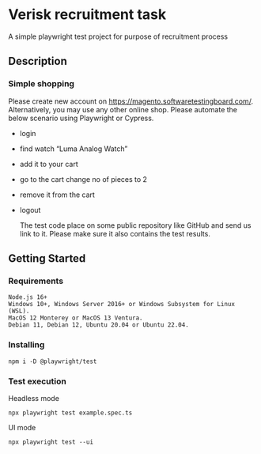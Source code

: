 # Verisk recruitment task

A simple playwright test project for purpose of recruitment process

## Description

### Simple shopping

Please create new account on https://magento.softwaretestingboard.com/. Alternatively, you may use any other online shop.
Please automate the below scenario using Playwright or Cypress.

- login
- find watch “Luma Analog Watch”
- add it to your cart
- go to the cart change no of pieces to 2
- remove it from the cart
- logout

  The test code place on some public repository like GitHub and send us link to it.
  Please make sure it also contains the test results.

## Getting Started

### Requirements

```
Node.js 16+
Windows 10+, Windows Server 2016+ or Windows Subsystem for Linux (WSL).
MacOS 12 Monterey or MacOS 13 Ventura.
Debian 11, Debian 12, Ubuntu 20.04 or Ubuntu 22.04.
```

### Installing

```
npm i -D @playwright/test
```

### Test execution

Headless mode

```
npx playwright test example.spec.ts
```

UI mode

```
npx playwright test --ui
```
